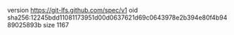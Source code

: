 version https://git-lfs.github.com/spec/v1
oid sha256:12245bdd11081173951d00d0637621d69c0643978e2b394e80f4b9489025893b
size 1167
